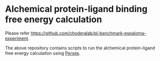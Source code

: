 # Alchemical protein-ligand binding free energy calculation
Please refer https://github.com/choderalab/pl-benchmark-espaloma-experiment.

The above repository contains scripts to run the alchemical protein-ligand free energy calculaiton using [Perses](https://github.com/choderalab/perses).